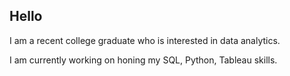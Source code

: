 ## Hello 

I am a recent college graduate who is interested in data analytics.

I am currently working on honing my SQL, Python, Tableau skills.
